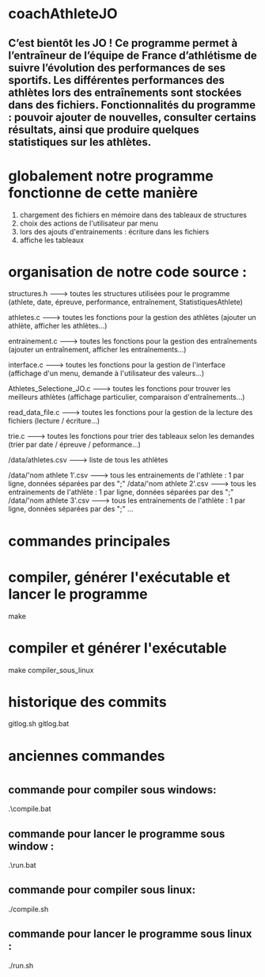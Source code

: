 # coachAthleteJO

C’est bientôt les JO !
Ce programme permet à l’entraîneur de l’équipe de France d’athlétisme de suivre l’évolution des performances de ses sportifs.
Les différentes performances des athlètes lors des entraînements sont stockées dans des fichiers.
Fonctionnalités du programme : pouvoir ajouter de nouvelles, consulter certains résultats, ainsi que produire quelques statistiques sur les athlètes.
------------------------

# globalement notre programme fonctionne de cette manière
1. chargement des fichiers en mémoire dans des tableaux de structures
2. choix des actions de l'utilisateur par menu
3. lors des ajouts d'entrainements : écriture dans les fichiers
4. affiche les tableaux


# organisation de notre code source : 
structures.h             ---> toutes les structures utilisées pour le programme (athlete, date, épreuve, performance, entraînement, StatistiquesAthlete)

athletes.c               ---> toutes les fonctions pour la gestion des athlètes (ajouter un athlète, afficher les athlètes...)

entrainement.c           ---> toutes les fonctions pour la gestion des entraînements (ajouter un entraînement, afficher les entraînements...)

interface.c              ---> toutes les fonctions pour la gestion de l'interface (affichage d'un menu, demande à l'utilisateur des valeurs...)

Athletes_Selectione_JO.c ---> toutes les fonctions pour trouver les meilleurs athlètes (affichage particulier, comparaison d'entraînements...)

read_data_file.c         ---> toutes les fonctions pour la gestion de la lecture des fichiers (lecture / écriture...)

trie.c                   ---> toutes les fonctions pour trier des tableaux selon les demandes (trier par date / épreuve / peformance...)  

/data/athletes.csv       ---> liste de tous les athlètes

/data/'nom athlete 1'.csv ---> tous les entrainements de l'athlète : 1 par ligne, données séparées par des ";"
/data/'nom athlete 2'.csv ---> tous les entrainements de l'athlète : 1 par ligne, données séparées par des ";"
/data/'nom athlete 3'.csv ---> tous les entrainements de l'athlète : 1 par ligne, données séparées par des ";"
...


# ###########################
# commandes principales
# ###########################

# compiler, générer l'exécutable et lancer le programme
make

# compiler et générer l'exécutable
make compiler_sous_linux


# historique des commits
gitlog.sh
gitlog.bat



# ##########################
# anciennes commandes 
# ###########################

## commande pour compiler sous windows:
.\compile.bat

## commande pour lancer le programme sous window :
.\run.bat

## commande pour compiler sous linux:
./compile.sh

## commande pour lancer le programme sous linux :
./run.sh

